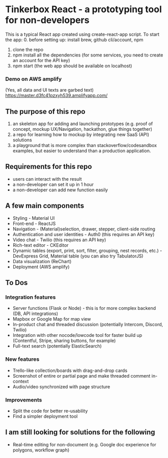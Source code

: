 # Tinkerbox React - a prototyping tool for non-developers 

This is a typical React app created using create-react-app script. To start the app: 
0. before setting up: install brew, github cli/account, npm
1. clone the repo
2. npm install all the dependencies (for some services, you need to create an account for the API key) 
3. npm start (the web app should be available on localhost)

### Demo on AWS amplify
(Yes, all data and UI texts are garbed text) 
https://master.d3fc41pzxyh539.amplifyapp.com/


## The purpose of this repo 
1. an skeleton app for adding and launching prototypes (e.g. proof of concept, mockup UX/Navigation, hackathon, glue things together) 
2. a repo for learning how to mockup by integrating new SaaS (API) solutions 
3. a playground that is more complex than stackoverflow/codesandbox examples, but easier to understand than a production application. 

## Requirements for this repo 
* users can interact with the result 
* a non-developer can set it up in 1 hour
* a non-developer can add new function easily

## A few main components 
* Styling - Material UI 
* Front-end - ReactJS
* Navigation - (Material)selection, drawer, stepper, client-side routing 
* Authentication and user identities - Auth0 (this requires an API key) 
* Video chat - Twilio (this requires an API key)
* Rich-text editor - CKEditor 
* Dynamic tables (export, print, sort, filter, grouping, nest records, etc.) - DevExpress Grid, Material table (you can also try TabulatorJS) 
* Data visualization (ReChart) 
* Deployment (AWS amplify) 

## To Dos
### Integration features 
* Server functions (Flask or Node) - this is for more complex backend (DB, API integrations) 
* Mapbox or Google Map for map view 
* In-product chat and threaded discussion (potentially Intercom, Discord, Twilio) 
* Integration with other nocode/lowcode tool for faster build up (Contentful, Stripe, sharing buttons, for example) 
* Full-text search (potentially ElasticSearch) 

### New features 
* Trello-like collection/boards with drag-and-drop cards
* Screenshot of entire or partial page and make threaded comment in-context  
* Audio/video synchronized with page structure

### Improvements 
* Split the code for better re-usability 
* Find a simpler deployment tool

## I am still looking for solutions for the following 
* Real-time editing for non-document (e.g. Google doc experience for polygons, workflow graph) 



